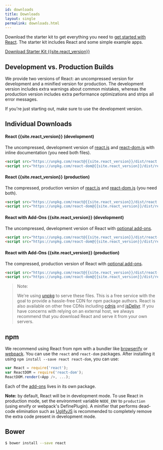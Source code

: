 ```yaml
---
id: downloads
title: Downloads
layout: single
permalink: downloads.html
---
```

Download the starter kit to get everything you need to
[get started with React](/react/docs/installation.html). The starter kit includes React and some simple example apps.

<div class="buttons-unit downloads">
  <a href="/react/downloads/react-{{site.react_version}}.zip" class="button">
    Download Starter Kit {{site.react_version}}
  </a>
</div>

## Development vs. Production Builds

We provide two versions of React: an uncompressed version for development and a minified version for production. The development version includes extra warnings about common mistakes, whereas the production version includes extra performance optimizations and strips all error messages.

If you're just starting out, make sure to use the development version.

## Individual Downloads

#### React {{site.react_version}} (development)
The uncompressed, development version of [react.js](https://unpkg.com/react@{{site.react_version}}/dist/react.js) and [react-dom.js](https://unpkg.com/react-dom@{{site.react_version}}/dist/react-dom.js) with inline documentation (you need both files).

```html
<script src="https://unpkg.com/react@{{site.react_version}}/dist/react.js"></script>
<script src="https://unpkg.com/react-dom@{{site.react_version}}/dist/react-dom.js"></script>
```

#### React {{site.react_version}} (production)
The compressed, production version of [react.js](https://unpkg.com/react@{{site.react_version}}/dist/react.min.js) and [react-dom.js](https://unpkg.com/react-dom@{{site.react_version}}/dist/react-dom.min.js) (you need both).

```html
<script src="https://unpkg.com/react@{{site.react_version}}/dist/react.min.js"></script>
<script src="https://unpkg.com/react-dom@{{site.react_version}}/dist/react-dom.min.js"></script>
```

#### React with Add-Ons {{site.react_version}} (development)
The uncompressed, development version of React with [optional add-ons](/react/docs/addons.html).

```html
<script src="https://unpkg.com/react@{{site.react_version}}/dist/react-with-addons.js"></script>
<script src="https://unpkg.com/react-dom@{{site.react_version}}/dist/react-dom.js"></script>
```

#### React with Add-Ons {{site.react_version}} (production)
The compressed, production version of React with [optional add-ons](/react/docs/addons.html).

```html
<script src="https://unpkg.com/react@{{site.react_version}}/dist/react-with-addons.min.js"></script>
<script src="https://unpkg.com/react-dom@{{site.react_version}}/dist/react-dom.min.js"></script>
```

> Note:
>
> We're using [unpkg](https://unpkg.com) to serve these files. This is a free service with the goal to provide a hassle-free CDN for npm package authors. React is also available on other free CDNs including [cdnjs](https://cdnjs.com/libraries/react/) and [jsDelivr](https://www.jsdelivr.com/projects/react). If you have concerns with relying on an external host, we always recommend that you download React and serve it from your own servers.

## npm

We recommend using React from npm with a bundler like [browserify](http://browserify.org/) or [webpack](https://webpack.github.io/). You can use the `react` and `react-dom` packages. After installing it using `npm install --save react react-dom`, you can use:

```js
var React = require('react');
var ReactDOM = require('react-dom');
ReactDOM.render(<App />, ...);
```

Each of the [add-ons](/react/docs/addons.html) lives in its own package.

**Note:** by default, React will be in development mode. To use React in production mode, set the environment variable `NODE_ENV` to `production` (using envify or webpack's DefinePlugin). A minifier that performs dead-code elimination such as [UglifyJS](https://github.com/mishoo/UglifyJS2) is recommended to completely remove the extra code present in development mode.

## Bower

```sh
$ bower install --save react
```
